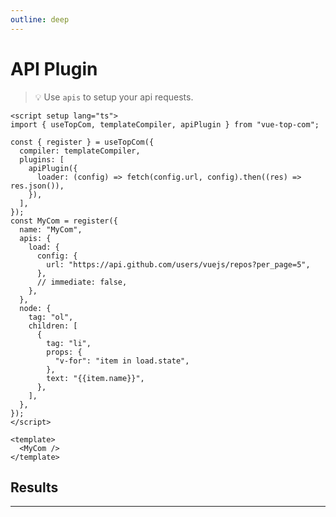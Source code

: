 ```yaml
---
outline: deep
---
```


# API Plugin

> :bulb: Use `apis` to setup your api requests.

```vue
<script setup lang="ts">
import { useTopCom, templateCompiler, apiPlugin } from "vue-top-com";

const { register } = useTopCom({
  compiler: templateCompiler,
  plugins: [
    apiPlugin({
      loader: (config) => fetch(config.url, config).then((res) => res.json()),
    }),
  ],
});
const MyCom = register({
  name: "MyCom",
  apis: {
    load: {
      config: {
        url: "https://api.github.com/users/vuejs/repos?per_page=5",
      },
      // immediate: false,
    },
  },
  node: {
    tag: "ol",
    children: [
      {
        tag: "li",
        props: {
          "v-for": "item in load.state",
        },
        text: "{{item.name}}",
      },
    ],
  },
});
</script>

<template>
  <MyCom />
</template>
```

## Results

---

<script setup lang="ts">

import { useTopCom, templateCompiler, apiPlugin } from "../..";
const { register } = useTopCom({
    compiler: templateCompiler,
    plugins: [
      apiPlugin({
        loader: (config) => fetch(config.url, config).then((res) => res.json()),
      }),
    ]
});
const MyCom = register({
    name: "MyCom",
    apis: {
      load: {
        config: {
          url: "https://api.github.com/users/vuejs/repos?per_page=5",
        },
        // immediate: false,
      },
    },
    node: {
      tag: "ol",
      children: [
        {
          tag: "li",
          props: {
            'v-for': 'item in load.state'
          },
          text: '{{item.name}}'
        },
      ],
    },
  });
</script>

<ClientOnly>
  <MyCom />
</ClientOnly>
